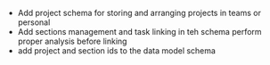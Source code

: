 - Add project schema for storing and arranging projects in teams or personal 
- Add sections management and task linking in teh schema perform proper analysis before linking
- add project and section ids to the data model schema